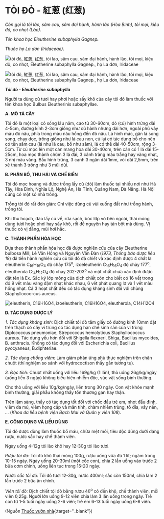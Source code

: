 # TỎI ĐỎ - 紅蔥 (红葱)

*Còn gọi là tỏi lào, sâm cau, sâm đại hành, hành lào (Hòa Bình), tỏi mọi, kiệu đỏ, co nhọt (Lào).*

*Tên khoa học Eleutherine subaphylla Gagnep.*

*Thuộc họ La dơn (Iridaceae).*

![tỏi đỏ, 紅蔥, 红葱, tỏi lào, sâm cau, sâm đại hành, hành lào, tỏi mọi, kiệu đỏ, co nhọt, Eleutherine subaphylla Gagnep., họ La dơn, Iridaceae](/imgs/caythuoc/dtl/toi-do.jpg)

![tỏi đỏ, 紅蔥, 红葱, tỏi lào, sâm cau, sâm đại hành, hành lào, tỏi mọi, kiệu đỏ, co nhọt, Eleutherine subaphylla Gagnep., họ La dơn, Iridaceae](/imgs/caythuoc/dtl/toi-do-2.jpg)

***Tỏi đỏ - Eleutherine subaphylla***

Người ta dùng củ tươi hay phơi hoặc sấy khô của cây tỏi đỏ làm thuốc với tên khoa học Bulbus Eleutherinis subaphyllae.

**A. MÔ TẢ CÂY**

Tỏi đỏ là một loại cỏ sống lâu năm, cao từ 30-60cm, dò (củ) hình trứng dài 4-5cm, đường kính 2-3cm giống như củ hành nhưng dài hơn, ngoài phủ vảy màu đỏ nâu, phía trong màu nâu hồng đến đỏ nâu. Lá hình mác, gân lá song song, chạy dọc, trông giống như lá cau non, củ lại có tác dụng bổ cho nên có tên sâm cau (lá như lá cau, bổ như sâm), lá có thể dài 40-50cm, rộng 3-5cm. Từ củ mọc lên một cán mang hoa dài 30-40cm, trên cán có 1 lá dài 15-25cm, hoa mọc thành chùm 3 lá đài, 3 cánh tràng màu trắng hay vàng nhạt, 3 nhị màu vàng. Bầu hình trứng, 3 cạnh 3 ngăn dài 1mm, vòi dài 2,5mm, trên xẻ thành 3 trông như 3 mũi dùi.

**B. PHÂN BỐ, THU HÁI VÀ CHẾ BIẾN**

Tỏi đỏ mọc hoang và được trồng lấy củ (dò) làm thuốc tại nhiều nơi như Hà Tây, Hòa Bình, Nghĩa Lộ, Nghệ An, Hà Tĩnh, Quảng Nam, Đà Nẵng. Hà Nội cũng có một số nhà trồng.

Trồng tỏi đỏ rất đơn giản: Chỉ việc dùng củ vùi xuống đất như trồng hành, trồng tỏi.

Khi thu hoạch, đào lấy củ về, rửa sạch, bóc lớp vỏ bên ngoài, thái mỏng dùng tươi hoặc phơi hay sấy khô, rồi để nguyên hay tán bột mà dùng. Vị thuốc có vị đắng, mùi hơi hắc.

**C. THÀNH PHẦN HÓA HỌC**

Dựa theo thành phần hóa học đã được nghiên cứu của cây Eleutherine bulbosa Mill, Lê Văn Hồng và Nguyễn Văn Đàn (*1973, Thông báo dược liệu 18*) đã tiến hành nghiên cứu củ tỏi đỏ đã chiết và xác định được 4 chất là eleutherin C<sub>16</sub>H<sub>16</sub>O<sub>4</sub> độ chảy 175<sup>o</sup>, izoeleutherin C<sub>16</sub>H<sub>16</sub>O<sub>4</sub> độ chảy 177<sup>o</sup>, eleutherola C<sub>14</sub>H<sub>12</sub>O<sub>4</sub> độ chảy 202-203<sup>o</sup> và một chất chưa xác định được đặt tên là Ex. Sắc ký lớp mỏng của dịch chiết còn cho biết có 16 vết trong đó 9 vết màu vàng đậm nhạt khác nhau, 6 vết phát quang lơ và 1 vết màu hồng nhạt. Cả 3 hoạt chất đều có tác dụng kháng sinh đối với chủng Staphyllococ-cus aureus.

![eleutherin, C16H16O4, izoeleutherin, C16H16O4, eleutherola, C14H12O4](/imgs/caythuoc/dtl/toi-do-3.jpg)

**D. TÁC DỤNG DƯỢC LÝ**

*1\. Tác dụng kháng sinh:* Dịch chiết tỏi đỏ tẩm giấy có đường kính 10mm đặt trên thạch có cấy vi trùng có tác dụng hạn chế sinh sản của vi trùng Diplococcus pneumoniae, Strepcoccus hemolyticus Staphyllococcus aureus. Tác dụng yếu hơn đối với Shigella flexneri, Shiga, Bacillus mycoides, B. anthracis. Không có tác dụng đối với Escherichia coli, Bacillus pyocyaneus, B.diphteriae.

*2\. Tác dụng chống viêm:* Làm giảm phản ứng phù thực nghiệm trên chân chuột (thí nghiệm so sánh với hydrococtison thấy gần tương tự).

*3\. Độc tính:* Chuột nhắt uống với liều 169g/kg (1 lần), thỏ uống 26g/kg/ngày (uống liền 3 ngày) không biểu hiện nhiễm độc, súc vật sống bình thường.

Cho thỏ uống với liều 10g/kg/ngày, liền trong 30 ngày. Con vật khỏe mạnh bình thường, giải phẫu không thấy tổn thương gan hay thận.

Trên lâm sàng, thấy có tác dụng tốt đối với chốc đầu trẻ em, nhọt đầu đinh, viêm da mủ, viêm họng cấp và mãn tính, chàm nhiễm trùng, tổ đỉa, vẩy nến, ... (*Khoa da liễu bệnh viện Bạch Mai và Quân y viện 108*).

**E. CÔNG DỤNG VÀ LIỀU DÙNG**

Tỏi đỏ được dùng làm thuốc bổ máu, chữa mệt mỏi, tiêu độc dùng dưới dạng rượu, nước sắc hay chế thành viên.

Ngày uống 4-12g tỏi lào khô hay 12-30g tỏi lào tươi.

*Rượu tỏi đỏ:* Tỏi đỏ khô thái mỏng 100g, rượu uống vừa đủ 1 lít; ngâm trong 10-15 ngày. Ngày uống 20-30ml (một cốc con), chia 2 lần uống vào trước 2 bữa cơm chính, uống liên tục trong 15-20 ngày.

*Nước sắc tỏi đỏ:* Tỏi đỏ tươi 12-30g, nước 400ml; sắc còn 150ml, chia làm 2 lần trước 2 bữa ăn chính.

*Viên tỏi đỏ:* Dịch chiết tỏi đỏ bằng rượu 40<sup>o</sup> cô đến khô, chế thành viên, mỗi viên 0,25g. Người lớn uống 9-12 viên chia làm 3 lần uống trong ngày. Trẻ con từ 1-5 tuổi ngày uống 2-6 viên; trẻ em 6-13 tuổi ngày uống 6-8 viên.


(Nguồn [Thuốc vườn nhà](http://thuocvuonnha.com){:target="_blank"})